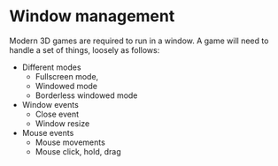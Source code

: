 # Window management

Modern 3D games are required to run in a window.
A game will need to handle a set of things, loosely as follows:

- Different modes
  - Fullscreen mode,
  - Windowed mode
  - Borderless windowed mode
- Window events
  - Close event
  - Window resize
- Mouse events
  - Mouse movements
  - Mouse click, hold, drag
